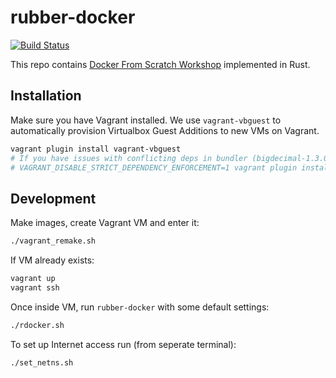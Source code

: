# rubber-docker

[![Build Status](https://travis-ci.com/piotr-roslaniec/rubber-docker.svg?token=xq82ysAPBVZXMF2RcZGq&branch=master)](https://travis-ci.com/piotr-roslaniec/rubber-docker)

This repo contains [Docker From Scratch Workshop](https://github.com/Fewbytes/rubber-docker) implemented in Rust.

## Installation

Make sure you have Vagrant installed.
We use `vagrant-vbguest` to automatically provision Virtualbox Guest Additions to new VMs on Vagrant.

```bash
vagrant plugin install vagrant-vbguest
# If you have issues with conflicting deps in bundler (bigdecimal-1.3.0 vs bigdecimal-1.3.2), try:
# VAGRANT_DISABLE_STRICT_DEPENDENCY_ENFORCEMENT=1 vagrant plugin install vagrant-vbguest
```

## Development

Make images, create Vagrant VM and enter it:

```bash
./vagrant_remake.sh
```

If VM already exists:

```bash
vagrant up
vagrant ssh
```

Once inside VM, run `rubber-docker` with some default settings:

```bash
./rdocker.sh
```

To set up Internet access run (from seperate terminal):

```bash
./set_netns.sh
```
